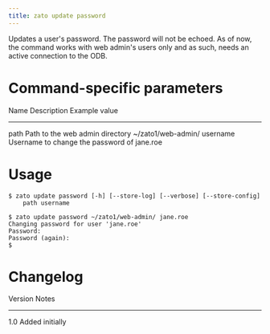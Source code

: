 ```yaml
---
title: zato update password
---
```


Updates a user\'s password. The password will not be echoed.
As of now, the command works with web admin\'s users only and as such,
needs an active connection to the ODB.

Command-specific parameters
===========================

  Name       Description                          Example value
  ---------- ------------------------------------ ---------------------
  path       Path to the web admin directory      \~/zato1/web-admin/
  username   Username to change the password of   jane.roe

Usage
=====

    $ zato update password [-h] [--store-log] [--verbose] [--store-config]
        path username

    $ zato update password ~/zato1/web-admin/ jane.roe
    Changing password for user 'jane.roe'
    Password: 
    Password (again): 
    $

Changelog
=========

  Version   Notes
  --------- -----------------
  1.0       Added initially
